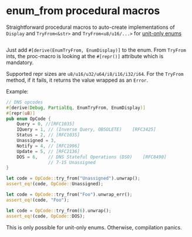 # enum_from procedural macros
Straightforward procedural macros to auto-create implementations of ```Display``` and ```TryFrom<&str>``` and ```TryFrom<u8/u16/...>``` for [unit-only enums](https://doc.rust-lang.org/reference/items/enumerations.html) 

```rust
```
Just add ```#[derive(EnumTryFrom, EnumDisplay)]``` to the enum. From ```TryFrom``` ints, the proc-macro is looking at the ```#[repr()]``` attribute which is mandatory.

Supported repr sizes are ```u8/u16/u32/u64/i8/i16/i32/i64```. For the ```TryFrom``` method, if it fails, it returns the value wrapped as an ```Error```.

Example:

```rust
// DNS opcodes
#[derive(Debug, PartialEq, EnumTryFrom, EnumDisplay)]
#[repr(u8)]
pub enum OpCode {
    Query = 0, //[RFC1035]
    IQuery = 1, // (Inverse Query, OBSOLETE)	[RFC3425]
    Status = 2, // [RFC1035]
    Unassigned = 3,
    Notify = 4, // [RFC1996]
    Update = 5, // [RFC2136]
    DOS = 6,    // DNS Stateful Operations (DSO)	[RFC8490]
                // 7-15 Unassigned
}

let code = OpCode::try_from("Unassigned").unwrap();
assert_eq!(code, OpCode::Unassigned);

let code = OpCode::try_from("Foo").unwrap_err();
assert_eq!(code, "Foo");

let code = OpCode::try_from(6).unwrap();
assert_eq!(code, OpCode::DOS);    
```

This is only possible for unit-only enums. Otherwise, compilation panics. 

